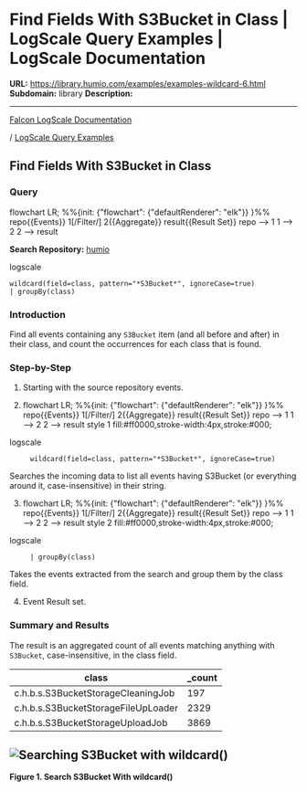 # Find Fields With S3Bucket in Class | LogScale Query Examples | LogScale Documentation

**URL:** https://library.humio.com/examples/examples-wildcard-6.html
**Subdomain:** library
**Description:** 

---

[Falcon LogScale Documentation](https://library.humio.com)

/ [LogScale Query Examples](examples.html)

## Find Fields With S3Bucket in Class

### Query

flowchart LR; %%{init: {"flowchart": {"defaultRenderer": "elk"}} }%% repo{{Events}} 1[/Filter/] 2{{Aggregate}} result{{Result Set}} repo --> 1 1 --> 2 2 --> result

**Search Repository:** [humio](https://library.humio.com/logscale-repo-schema/logscale-repo-schema-humio.html)

logscale
    
    
    wildcard(field=class, pattern="*S3Bucket*", ignoreCase=true)
    | groupBy(class)

### Introduction

Find all events containing any `S3Bucket` item (and all before and after) in their class, and count the occurrences for each class that is found. 

### Step-by-Step

  1. Starting with the source repository events.

  2. flowchart LR; %%{init: {"flowchart": {"defaultRenderer": "elk"}} }%% repo{{Events}} 1[/Filter/] 2{{Aggregate}} result{{Result Set}} repo --> 1 1 --> 2 2 --> result style 1 fill:#ff0000,stroke-width:4px,stroke:#000;

logscale
         
         wildcard(field=class, pattern="*S3Bucket*", ignoreCase=true)

Searches the incoming data to list all events having S3Bucket (or everything around it, case-insensitive) in their string. 

  3. flowchart LR; %%{init: {"flowchart": {"defaultRenderer": "elk"}} }%% repo{{Events}} 1[/Filter/] 2{{Aggregate}} result{{Result Set}} repo --> 1 1 --> 2 2 --> result style 2 fill:#ff0000,stroke-width:4px,stroke:#000;

logscale
         
         | groupBy(class)

Takes the events extracted from the search and group them by the class field. 

  4. Event Result set.




### Summary and Results

The result is an aggregated count of all events matching anything with `S3Bucket`, case-insensitive, in the class field. 

class| _count  
---|---  
c.h.b.s.S3BucketStorageCleaningJob| 197  
c.h.b.s.S3BucketStorageFileUpLoader| 2329  
c.h.b.s.S3BucketStorageUploadJob| 3869  
  
![Searching S3Bucket with wildcard\(\)](images/query-functions/wildcard-s3-bucket.png)  
---  
  
**Figure 1. Search S3Bucket With wildcard()**
